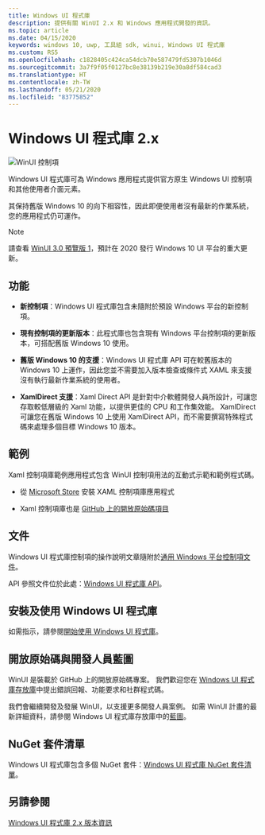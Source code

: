 ```yaml
---
title: Windows UI 程式庫
description: 提供有關 WinUI 2.x 和 Windows 應用程式開發的資訊。
ms.topic: article
ms.date: 04/15/2020
keywords: windows 10, uwp, 工具組 sdk, winui, Windows UI 程式庫
ms.custom: RS5
ms.openlocfilehash: c1828405c424ca54dcb70e587479fd5307b1046d
ms.sourcegitcommit: 3a7f9f05f0127bc8e38139b219e30a8df584cad3
ms.translationtype: HT
ms.contentlocale: zh-TW
ms.lasthandoff: 05/21/2020
ms.locfileid: "83775852"
---
```

# <a name="windows-ui-library-2x"></a>Windows UI 程式庫 2.x

![WinUI 控制項](images/winUI-library-767.png)

Windows UI 程式庫可為 Windows 應用程式提供官方原生 Windows UI 控制項和其他使用者介面元素。

其保持舊版 Windows 10 的向下相容性，因此即便使用者沒有最新的作業系統，您的應用程式仍可運作。

> [!NOTE]
> 請查看 [WinUI 3.0 預覽版 1](../winui3/index.md)，預計在 2020 發行 Windows 10 UI 平台的重大更新。

## <a name="features"></a>功能

* **新控制項**：Windows UI 程式庫包含未隨附於預設 Windows 平台的新控制項。

* **現有控制項的更新版本**：此程式庫也包含現有 Windows 平台控制項的更新版本，可搭配舊版 Windows 10 使用。

* **舊版 Windows 10 的支援**：Windows UI 程式庫 API 可在較舊版本的 Windows 10 上運作，因此您並不需要加入版本檢查或條件式 XAML 來支援沒有執行最新作業系統的使用者。

* **XamlDirect 支援**：Xaml Direct API 是針對中介軟體開發人員所設計，可讓您存取較低層級的 Xaml 功能，以提供更佳的 CPU 和工作集效能。 XamlDirect 可讓您在舊版 Windows 10 上使用 XamlDirect API，而不需要撰寫特殊程式碼來處理多個目標 Windows 10 版本。

## <a name="examples"></a>範例

Xaml 控制項庫範例應用程式包含 WinUI 控制項用法的互動式示範和範例程式碼。

* 從 [Microsoft Store](
https://www.microsoft.com/p/xaml-controls-gallery/9msvh128x2zt) 安裝 XAML 控制項庫應用程式

* Xaml 控制項庫也是 [GitHub 上的開放原始碼項目](
https://github.com/Microsoft/Xaml-Controls-Gallery)

## <a name="documentation"></a>文件

Windows UI 程式庫控制項的操作說明文章隨附於[通用 Windows 平台控制項文件](/windows/uwp/design/controls-and-patterns/)。

API 參照文件位於此處：[Windows UI 程式庫 API](/uwp/api/overview/winui/)。

## <a name="install-and-use-the-windows-ui-library"></a>安裝及使用 Windows UI 程式庫

如需指示，請參閱[開始使用 Windows UI 程式庫](getting-started.md)。

## <a name="open-source-and-developer-roadmap"></a>開放原始碼與開發人員藍圖

WinUI 是裝載於 GitHub 上的開放原始碼專案。 我們歡迎您在 [Windows UI 程式庫存放庫](https://aka.ms/winui)中提出錯誤回報、功能要求和社群程式碼。

我們會繼續開發及發展 WinUI，以支援更多開發人員案例。 如需 WinUI 計畫的最新詳細資料，請參閱 Windows UI 程式庫存放庫中的[藍圖](https://github.com/microsoft/microsoft-ui-xaml/blob/master/docs/roadmap.md)。

## <a name="nuget-package-list"></a>NuGet 套件清單

Windows UI 程式庫包含多個 NuGet 套件：[Windows UI 程式庫 NuGet 套件清單](nuget-packages.md)。

## <a name="see-also"></a>另請參閱

[Windows UI 程式庫 2.x 版本資訊](release-notes/index.md)
